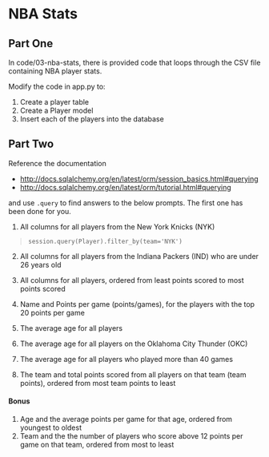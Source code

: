 # NBA Stats

## Part One

In code/03-nba-stats, there is provided code that loops through the CSV file
containing NBA player stats.

Modify the code in app.py to:

1. Create a player table
1. Create a Player model
1. Insert each of the players into the database

## Part Two

Reference the documentation

- http://docs.sqlalchemy.org/en/latest/orm/session_basics.html#querying
- http://docs.sqlalchemy.org/en/latest/orm/tutorial.html#querying

and use `.query` to find answers to the below prompts. The first one has been done for you.

1. All columns for all players from the New York Knicks (NYK)

> `session.query(Player).filter_by(team='NYK')`

2. All columns for all players from the Indiana Packers (IND) who are under 26 years old

3. All columns for all players, ordered from least points scored to most points scored
4. Name and Points per game (points/games), for the players with the top 20 points per game
5. The average age for all players
6. The average age for all players on the Oklahoma City Thunder (OKC)
7. The average age for all players who played more than 40 games
8. The team and total points scored from all players on that team (team points), ordered from most team points to least

#### Bonus

1. Age and the average points per game for that age, ordered from youngest to oldest
1. Team and the the number of players who score above 12 points per game on that team, ordered from most to least
